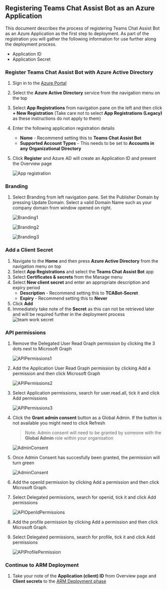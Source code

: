 ## Registering Teams Chat Assist Bot as an Azure Application

This document describes the process of registering Teams Chat Assist Bot as an Azure Application as the first step to deployment. As part of the registration you will gather the following information for use further along the deployment process.

- Application ID
- Application Secret

### Register Teams Chat Assist Bot with Azure Active Directory

1. Sign in to the [Azure Portal](https://portal.azure.com)
1. Select the **Azure Active Directory** service from the navigation menu on the top
1. Select **App Registrations** from navigation pane on the left and then click **+ New Registration** (Take care not to select **App Registrations (Legacy)** as these instructions do not apply to them)
1. Enter the following application registration details
   - **Name** - Recommend setting this to **Teams Chat Assist Bot**
   - **Supported Account Types** - This needs to be set to **Accounts in any Organizational Directory**
1. Click **Register** and Azure AD will create an Application ID and present the Overview page

   ![App registration](images/AppRegistration.png)

### Branding

1. Select Branding from left navigation pane. Set the Publisher Domain by pressing Update Domain. Select a valid Domain Name such as your company domain from window opened on right.

   ![Branding1](images/Branding1.png)

   ![Branding2](images/Branding2.png)

   ![Branding3](images/Branding3.png)

### Add a Client Secret

1. Navigate to the **Home** and then press **Azure Active Directory** from the navigation menu on top
1. Select **App Registrations** and select the **Teams Chat Assist Bot** app
1. Select **Certificates & secrets** from the Manage menu
1. Select **New client secret** and enter an appropriate description and expiry period
   - **Description** - Recommend setting this to **TCABot-Secret**
   - **Expiry** - Recommend setting this to **Never**
1. Click **Add**
1. Immediately take note of the **Secret** as this can not be retrieved later and will be required further in the deployment process
   ![team work secret](images/tcabotSecrets.png)

### API permissions

1. Remove the Delegated User Read Graph permission by clicking the 3 dots next to Microsoft Graph

   ![APIPermissions1](images/APIPermissions1.png)

1. Add the Application User Read Graph permission by clicking Add a permission and then click Microsoft Graph

   ![APIPermissions2](images/APIPermissions2.png)

1. Select Application permissions, search for user.read.all, tick it and click Add permissions

   ![APIPermissions3](images/APIPermissions3.png)

1. Click the **Grant admin consent** button as a Global Admin. If the button is not available you might need to click Refresh

   > Note: Admin consent will need to be granted by someone with the **Global Admin** role within your organisation

   ![AdminConsent](images/AdminConsent.png)

1. Once Admin Consent has succesfully been granted, the permission will turn green

   ![AdminConsent](images/AdminConsent2.png)

1. Add the openId permission by clicking Add a permission and then click Microsoft Graph.

1. Select Delegated permissions, search for openid, tick it and click Add permissions

   ![APIOpenIdPermissions](images/APIOpenIdPermissions.png)

1. Add the profile permission by clicking Add a permission and then click Microsoft Graph.

1. Select Delegated permissions, search for profile, tick it and click Add permissions

   ![APIProfilePermission](images/APIProfilePermission.png)

### Continue to ARM Deployment

1. Take your note of the **Application (client) ID** from Overview page and **Client secrets** to the [ARM Deployment phase](armdeploy.md)
